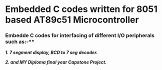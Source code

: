 # Embedded C codes written for 8051 based AT89c51 Microcontroller

### Embedde C codes for interfacing of different I/O peripherals such as:-**

***1. 7 segment display, BCD to 7 seg decoder.***

***2. and MY Diploma final year Capstone Project.***
